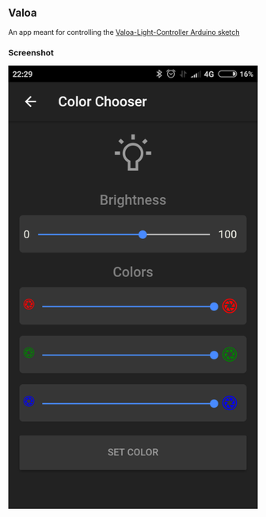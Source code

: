 ## Valoa

An app meant for controlling the [Valoa-Light-Controller Arduino sketch](https://github.com/ErkHal/LedController) 

### Screenshot 
![](valoa.png)
